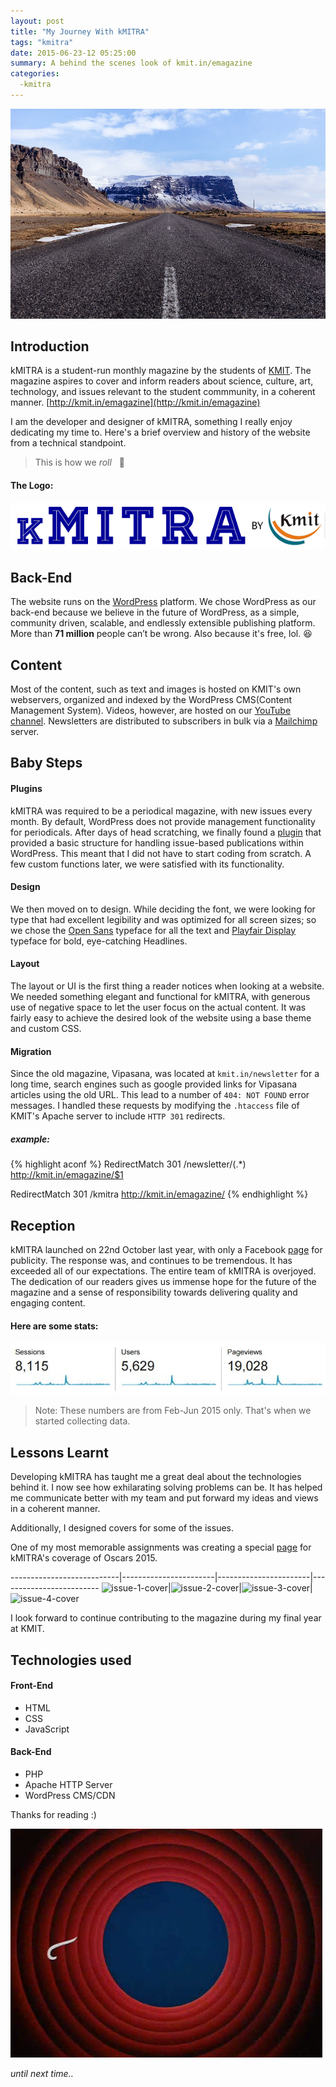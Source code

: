 ```yaml
---
layout: post
title: "My Journey With kMITRA"
tags: "kmitra"
date: 2015-06-23-12 05:25:00
summary: A behind the scenes look of kmit.in/emagazine
categories:
  -kmitra
---
```

![journey](./images/photo-1445882679958-91991ef6832f.jpg)

## **Introduction**

kMITRA is a student-run monthly magazine by the students of [KMIT](http://kmit.in/). The magazine aspires to cover and inform readers about science, culture, art, technology, and issues relevant to the student commmunity, in a coherent manner. [http://kmit.in/emagazine](http://kmit.in/emagazine)

I am the developer and designer of kMITRA, something I really enjoy dedicating my time to. Here's a brief overview and history of the website from a technical standpoint.

>This is how we *roll* &nbsp; :information_desk_person:

#### **The Logo:**

![kmitra logo](./images/kmitra-logo.png)

## **Back-End**

The website runs on the [WordPress](https://wordpress.org) platform.
We chose WordPress as our back-end because we believe in the future of WordPress, as a simple, community driven, scalable, and endlessly extensible publishing platform.
More than **71 million** people can’t be wrong. Also because it's free, lol. :laughing:

## **Content**

Most of the content, such as text and images is hosted on KMIT's own webservers, organized and indexed by the WordPress CMS(Content Management System).
Videos, however, are hosted on our [YouTube channel](https://www.youtube.com/channel/UCVy33lRaRxA8ACd-QU2Gumw).
Newsletters are distributed to subscribers in bulk via a [Mailchimp](https://mailchimp.com/) server.

## **Baby Steps**

#### **Plugins**

kMITRA was required to be a periodical magazine, with new issues every month.
By default, WordPress does not provide management functionality for periodicals.
After days of head scratching, we finally found a [plugin](https://wordpress.org/plugins/issuem/) that provided a basic structure for handling issue-based publications within WordPress.
This meant that I did not have to start coding from scratch. A few custom functions later, we were satisfied with its functionality.

#### **Design**

We then moved on to design. While deciding the font, we were looking for type that had excellent legibility and was optimized for all screen sizes;
so we chose the [Open Sans](https://www.google.com/fonts/specimen/Open+Sans) typeface for all the text and [Playfair Display](https://www.google.com/fonts/specimen/Playfair+Display) typeface for bold, eye-catching Headlines.

#### **Layout**

The layout or UI is the first thing a reader notices when looking at a website. We needed something elegant and functional for kMITRA, with generous use of negative space to let the user focus on the actual content. It was fairly easy to achieve the desired look of the website using a base theme and custom CSS.

#### **Migration**

Since the old magazine, Vipasana, was located at `kmit.in/newsletter` for a long time, search engines such as google provided links for Vipasana articles using the old URL. This lead to a number of `404: NOT FOUND` error messages.
I handled these requests by modifying the `.htaccess` file of KMIT's Apache server to include `HTTP 301` redirects.

##### **example:**

{% highlight aconf %}
RedirectMatch 301 /newsletter/(.*) http://kmit.in/emagazine/$1

RedirectMatch 301 /kmitra http://kmit.in/emagazine/
{% endhighlight %}

## **Reception**

kMITRA launched on 22nd October last year, with only a Facebook [page](https://facebook.com/kmitrakmit) for publicity.
The response was, and continues to be tremendous. It has exceeded all of our expectations.
The entire team of kMITRA is overjoyed.
The dedication of our readers gives us immense hope for the future of the magazine and a sense of responsibility towards delivering quality and engaging content.

#### **Here are some stats:**

![kMITRA Stats](./images/kmitra-stats.jpg)

>Note: These numbers are from Feb-Jun 2015 only. That's when we started collecting data.

## **Lessons Learnt**

Developing kMITRA has taught me a great deal about the technologies behind it. I now see how exhilarating solving problems can be. It has helped me communicate better with my team and put forward my ideas and views in a coherent manner.

Additionally, I designed covers for some of the issues.

One of my most memorable assignments was creating a special [page](http://kmit.in/emagazine/oscars/) for kMITRA's coverage of Oscars 2015.

---------------------------|-----------------------|-----------------------|-------------------------
![issue-1-cover](https://raw.githubusercontent.com/arjunnn/kmitemag/master/All%20Logos/issue4.png)|![issue-2-cover](https://raw.githubusercontent.com/arjunnn/kmitemag/master/All%20Logos/issue4new.png)|![issue-3-cover](https://raw.githubusercontent.com/arjunnn/kmitemag/master/All%20Logos/issue5.png)|![issue-4-cover](https://raw.githubusercontent.com/arjunnn/kmitemag/master/All%20Logos/issue6.png)


 I look forward to continue contributing to the magazine during my final year at KMIT.

## **Technologies used**

#### **Front-End**

* HTML
* CSS
* JavaScript

#### **Back-End**

* PHP
* Apache HTTP Server
* WordPress CMS/CDN


Thanks for reading :)

![That's All Folks!](/images/thatsallfolks.gif)

*until next time..*
